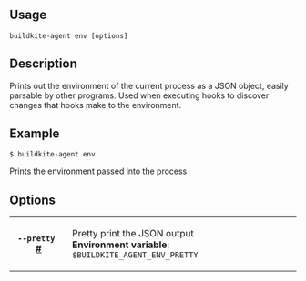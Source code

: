 <!--
  _____   ____    _   _  ____ _______   ______ _____ _____ _______ 
 |  __ \ / __ \  | \ | |/ __ \__   __| |  ____|  __ \_   _|__   __|
 | |  | | |  | | |  \| | |  | | | |    | |__  | |  | || |    | |   
 | |  | | |  | | | . ` | |  | | | |    |  __| | |  | || |    | |   
 | |__| | |__| | | |\  | |__| | | |    | |____| |__| || |_   | |   
 |_____/ \____/  |_| \_|\____/  |_|    |______|_____/_____|  |_|   

This file is auto-generated by script/update-agent-help.sh, please update the
agent CLI help in https://github.com/buildkite/agent and run the generation
script.

-->

## Usage

`buildkite-agent env [options]`

## Description
Prints out the environment of the current process as a JSON object, easily
parsable by other programs. Used when executing hooks to discover changes
that hooks make to the environment.

## Example
    $ buildkite-agent env

Prints the environment passed into the process


## Options

<!-- vale off -->

<table class="Docs__attribute__table">
<tr id="pretty"><th><code>--pretty </code> <a class="Docs__attribute__link" href="#pretty">#</a></th><td><p>Pretty print the JSON output<br /><strong>Environment variable</strong>: <code>$BUILDKITE_AGENT_ENV_PRETTY</code></p></td></tr>
</table>

<!-- vale on -->
